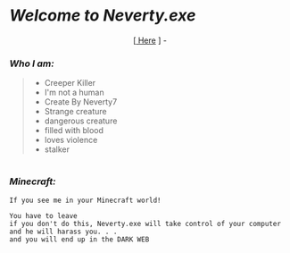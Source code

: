 # *Welcome to Neverty.exe*
<p align="center">
[<a href="https://github.com/Neverttyexe777">  Here</a> ] - 

</p>

### *Who I am:*
> - Creeper Killer
> - I'm not a human
> - Create By Neverty7
> - Strange creature
> - dangerous creature
> - filled with blood
> - loves violence
> - stalker

#

### *Minecraft:*

```
If you see me in your Minecraft world!

You have to leave
if you don't do this, Neverty.exe will take control of your computer
and he will harass you. . .
and you will end up in the DARK WEB
```

